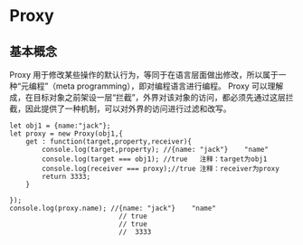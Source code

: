 # Proxy

## 基本概念
Proxy 用于修改某些操作的默认行为，等同于在语言层面做出修改，所以属于一种“元编程”（meta programming），即对编程语言进行编程。
Proxy 可以理解成，在目标对象之前架设一层“拦截”，外界对该对象的访问，都必须先通过这层拦截，因此提供了一种机制，可以对外界的访问进行过滤和改写。

```
let obj1 = {name:"jack"};
let proxy = new Proxy(obj1,{
    get : function(target,property,receiver){
        console.log(target,property); //{name: "jack"}    "name"
        console.log(target === obj1); //true   注释：target为obj1
        console.log(receiver === proxy);//true 注释：receiver为proxy
        return 3333;
    }

});
console.log(proxy.name); //{name: "jack"}    "name"
                           // true
                           // true
                           //  3333
```
